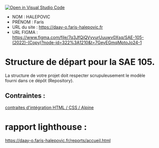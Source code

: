 [![Open in Visual Studio Code](https://classroom.github.com/assets/open-in-vscode-c66648af7eb3fe8bc4f294546bfd86ef473780cde1dea487d3c4ff354943c9ae.svg)](https://classroom.github.com/online_ide?assignment_repo_id=9708366&assignment_repo_type=AssignmentRepo)
- NOM : HALEPOVIC
- PRÉNOM : Faris
- URL du site : https://daay-o.faris-halepovic.fr
- URL FIGMA : https://www.figma.com/file/7q3JfQiQVyvurUuuwv0Xsq/SAE-105-(2022)-(Copy)?node-id=322%3A1210&t=7GeyEGmqMptoJo24-1

# Structure de départ pour la SAE 105.

La structure de votre projet doit respecter scrupuleusement le modèle fourni dans ce dépôt (Repository).

## Contraintes :
[contraites d'intégration HTML / CSS / Alpine](https://moodle.univ-fcomte.fr/mod/page/view.php?id=645799)

# rapport lighthouse : 
https://daay-o.faris-halepovic.fr/reports/accueil.html